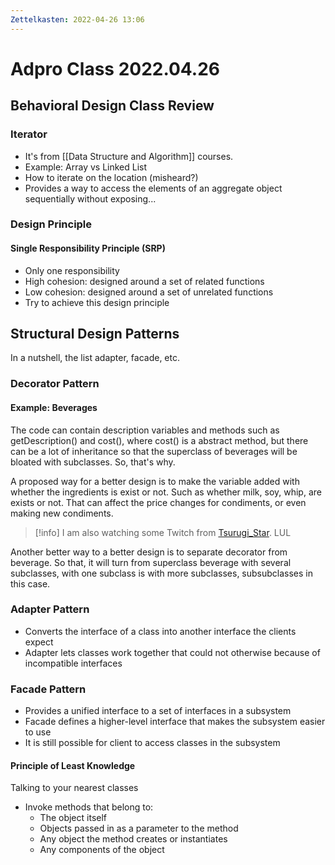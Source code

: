 ```yaml
---
Zettelkasten: 2022-04-26 13:06
---
```

# Adpro Class 2022.04.26
## Behavioral Design Class Review
### Iterator
* It's from [[Data Structure and Algorithm]] courses.
* Example: Array vs Linked List
* How to iterate on the location (misheard?)
* Provides a way to access the elements of an aggregate object sequentially without exposing...

### Design Principle
#### Single Responsibility Principle (SRP)
* Only one responsibility
* High cohesion: designed around a set of related functions
* Low cohesion: designed around a set of unrelated functions
* Try to achieve this design principle

## Structural Design Patterns
In a nutshell, the list adapter, facade, etc.

### Decorator Pattern
#### Example: Beverages
The code can contain description variables and methods such as getDescription() and cost(), where cost() is a abstract method, but there can be a lot of inheritance so that the superclass of beverages will be bloated with subclasses. So, that's why.

A proposed way for a better design is to make the variable added with whether the ingredients is exist or not. Such as whether milk, soy, whip, are exists or not. That can affect the price changes for condiments, or even making new condiments.

> [!info]
> I am also watching some Twitch from [Tsurugi_Star](https://www.twitch.tv/tsurugi_star). LUL

Another better way to a better design is to separate decorator from beverage. So that, it will turn from superclass beverage with several subclasses, with one subclass is with more subclasses, subsubclasses in this case.

### Adapter Pattern
* Converts the interface of a class into another interface the clients expect
* Adapter lets classes work together that could not otherwise because of incompatible interfaces

### Facade Pattern
* Provides a unified interface to a set of interfaces in a subsystem
* Facade defines a higher-level interface that makes the subsystem easier to use
* It is still possible for client to access classes in the subsystem

#### Principle of Least Knowledge
Talking to your nearest classes
* Invoke methods that belong to:
	* The object itself
	* Objects passed in as a parameter to the method
	* Any object the method creates or instantiates
	* Any components of the object
